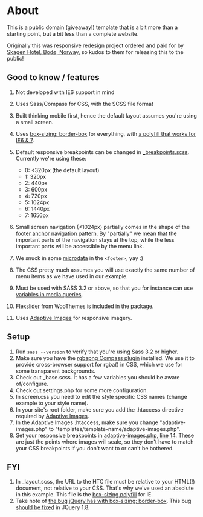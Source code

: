 # About

This is a public domain (giveaway!) template that is a bit more than a starting point, but a bit less than a complete website. 

Originally this was responsive redesign project ordered and paid for by [Skagen Hotel, Bodø, Norway](http://skagen-hotel.no), so kudos to them for releasing this to the public!

## Good to know / features

1.  Not developed with IE6 support in mind
2.  Uses Sass/Compass for CSS, with the SCSS file format
3.  Built thinking mobile first, hence the default layout assumes you're using a small screen.
4.  Uses [box-sizing: border-box](http://paulirish.com/2012/box-sizing-border-box-ftw/) for everything, with [a polyfill that works for IE6 & 7](https://github.com/Schepp/box-sizing-polyfill). 
5.  Default responsive breakpoints can be changed in [_breakpoints.scss](https://github.com/bedre/The-Responsive-Scaffold/blob/master/trunk/sass/_breakpoints.scss). Currently we're using these:
    *  0: <320px (the default layout)
    *  1: 320px 
    *  2: 440px
    *  3: 600px
    *  4: 720px
    *  5: 1024px
    *  6: 1440px
    *  7: 1656px

6.  Small screen navigation (<1024px) partially comes in the shape of the [footer anchor navigation pattern](http://bradfrostweb.com/blog/web/responsive-nav-patterns/#footer-anchor). By "partially" we mean that the important parts of the navigation stays at the top, while the less important parts will be accessible by the menu link.
7.  We snuck in some [microdata](http://schema.org) in the `<footer>`, yay :)
8.  The CSS pretty much assumes you will use exactly the same number of menu items as we have used in our example.
9.  Must be used with SASS 3.2 or above, so that you for instance can use [variables in media queries](http://thesassway.com/intermediate/responsive-web-design-in-sass-using-media-queries-in-sass-32).
10.  [Flexslider](http://www.woothemes.com/flexslider/) from WooThemes is included in the package.
11.  Uses [Adaptive Images](http://adaptive-images.com) for responsive imagery.


## Setup

1.  Run `sass --version` to verify that you're using Sass 3.2 or higher.
2.  Make sure you have the [rgbapng Compass plugin](https://github.com/aaronrussell/compass-rgbapng) installed. We use it to provide cross-browser support for rgba() in CSS, which we use for some transparent backgrounds.
3.  Check out _base.scss. It has a few variables you should be aware of/configure.
4.  Check out settings.php for some more configuration.
5.  In screen.css you need to edit the style specific CSS names (change example to your style name).
6.  In your site's root folder, make sure you add the .htaccess directive required by [Adaptive Images](http://adaptive-images.com/details.htm).
7.  In the Adaptive Images .htaccess, make sure you change "adaptive-images.php" to "templates/template-name/adaptive-images.php".
8.  Set your responsive breakpoints in [adaptive-images.php, line 14](https://github.com/bedre/The-Responsive-Scaffold/blob/master/trunk/responsive_template/adaptive-images.php#14). These are just the points where images will scale, so they don't have to match your CSS breakpoints if you don't want to or can't be bothered.

## FYI

1.  In _layout.scss, the URL to the HTC file must be relative to your HTML(!) document, not relative to your CSS. That's why we've used an absolute in this example. This file is the [box-sizing polyfill](https://github.com/Schepp/box-sizing-polyfill) for IE.
2.  Take note of [the bug jQuery has with box-sizing: border-box](http://bugs.jquery.com/ticket/11004). This bug [should be fixed](https://github.com/jquery/jquery/pull/734) in JQuery 1.8.